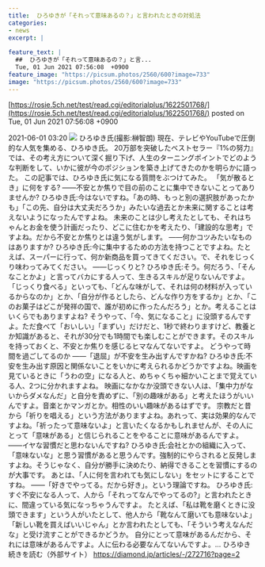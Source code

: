 ```yaml
---
title:  ひろゆきが「それって意味あるの？」と言われたときの対処法  
categories:
- news
excerpt: |
  
feature_text: |
  ##  ひろゆきが「それって意味あるの？」と言...
  Tue, 01 Jun 2021 07:56:08  +0900
feature_image: "https://picsum.photos/2560/600?image=733"
image: "https://picsum.photos/2560/600?image=733"
---
```


[https://rosie.5ch.net/test/read.cgi/editorialplus/1622501768/](https://rosie.5ch.net/test/read.cgi/editorialplus/1622501768/)
posted on Tue, 01 Jun 2021 07:56:08  +0900

<!--more-->

2021-06-01 03:20 ![](https://contents.oricon.co.jp/upimg/article/6/1532/1532181/detail/img400/21980ac6907bf40b05294b1cdeeda1325b01ba013c329f0c84c06d53a1d0a838.jpg) ひろゆき氏(撮影:榊智朗) 現在、テレビやYouTubeで圧倒的な人気を集める、ひろゆき氏。 20万部を突破したベストセラー『1%の努力』では、その考え方について深く掘り下げ、人生のターニングポイントでどのような判断をして、いかに彼が今のポジションを築き上げてきたのかを明らかに語った。 この記事では、ひろゆき氏に気になる質問をぶつけてみた。 「気が散るとき」に何をする? ——不安とか焦りで目の前のことに集中できないことってありませんか? ひろゆき氏:今はないですね。「あの時、もっと別の選択肢があったかも」「この先、自分は大丈夫だろうか」みたいな過去とか未来に関することは考えないようになったんですよね。 未来のことは少し考えたとしても、それはちゃんとお金を使う計画だったり、どこに住むかを考えたり、「建設的な思考」ですよね。だから不安とか焦りとは違う気がします。 ——何かコツみたいなものはありますか? ひろゆき氏:今に集中するための方法を持つことですよね。たとえば、スーパーに行って、何か新商品を買ってきてください。で、それをじっくり味わってみてください。 ——じっくりと? ひろゆき氏:そう。何だろう、「そんなことかよ」と言ってバカにする人って、生きるスキルが足りないんですよ。「じっくり食べる」といっても、「どんな味がして、それは何の材料が入っているからなのか」とか、「自分が作るとしたら、どんな作り方をするか」とか、「このお菓子はどこが発祥の国で、誰が初めに作ったんだろう」とか。考えることはいくらでもありますよね? そうやって、「今、気になること」に没頭するんですよ。ただ食べて「おいしい」「まずい」だけだと、1秒で終わりますけど、教養とか知識があると、それが30分でも1時間でも楽しむことができます。そのスキルを持っておくと、不安とか焦りを感じるヒマなんてないですよ。 どうやって時間を過ごしてるのか ——「退屈」が不安を生み出すんですかね? ひろゆき氏:不安を生み出す原因と関係ないことをいかに考えられるかどうかですよね。映画を見ているときに「うわの空」になる人と、めちゃくちゃ細かいことまで覚えている人、2つに分かれますよね。 映画になかなか没頭できない人は、「集中力がないからダメなんだ」と自分を責めずに、「別の趣味がある」と考えたほうがいいんですよ。音楽とかマンガとか。相性のいい趣味があるはずです。 宗教だと昔から「祈りを唱える」という方法がありますよね。あれって、実は効果的なんですよね。「祈ったって意味ないよ」と言いたくなるかもしれませんが、その人にとって「意味がある」と信じられることをやることに意味があるんですよ。 ——イヤな習慣だと思わないんですね? ひろゆき氏:会社とかの組織に入って、「意味ないな」と思う習慣があると思うんです。強制的にやらされると反発しますよね。そうじゃなく、自分が勝手に決めたり、納得できることを習慣にするのが大事です。 あとは、「人に何を言われても気にしない」をセットにすることですね。 ——「好きでやってる。だから好き」。という理論ですね。 ひろゆき氏:すぐ不安になる人って、人から「それってなんでやってるの?」と言われたときに、間違っている気になっちゃうんですよ。 たとえば、「私は靴を磨くときに没頭できます」という人がいたとして、他人から「靴なんて磨いても意味ないよ」「新しい靴を買えばいいじゃん」とか言われたとしても、「そういう考えなんだな」と受け流すことができるかどうか。 自分にとって意味があるんだから、それには意味があるんですよ。人に伝わる必要なんてないんですよ。... ひろゆき 続きを読む（外部サイト） https://diamond.jp/articles/-/272716?page=2
